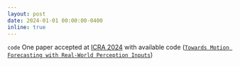 ```yaml
---
layout: post
date: 2024-01-01 00:00:00-0400
inline: true
---
```


`code` One paper accepted at <a href="https://2024.ieee-icra.org/" target="_blank">ICRA 2024</a> with available code (<a href="https://arxiv.org/abs/2306.09281" target="_blank">`Towards Motion Forecasting with Real-World Perception Inputs`</a>)
